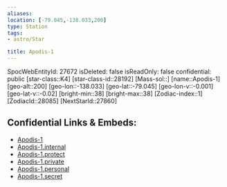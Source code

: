 ```yaml
---
aliases: 
location: [-79.045,-138.033,200]
type: Station
tags:
- astro/Star

title: Apodis-1
---
```

SpocWebEntityId: 27672
isDeleted: false
isReadOnly: false
confidential: public
[star-class::K4]
[star-class-id::28192]
[Mass-sol::]
[name::Apodis-1]
[geo-alt::200]
[geo-lon::-138.033]
[geo-lat::-79.045]
[geo-lon-v::-0.001]
[geo-lat-v::-0.02]
[bright-min::38]
[bright-max::38]
[Zodiac-index::1]
[ZodiacId::28085]
[NextStarId::27860]



## Confidential Links & Embeds: 
- [Apodis-1](../../../_public/astro/Star/Apodis-1.md) 
- [Apodis-1.internal](../../../_internal/astro/Star/Apodis-1.internal.md) 
- [Apodis-1.protect](../../../_protect/astro/Star/Apodis-1.protect.md) 
- [Apodis-1.private](../../../_private/astro/Star/Apodis-1.private.md) 
- [Apodis-1.personal](../../../_personal/astro/Star/Apodis-1.personal.md) 
- [Apodis-1.secret](../../../_secret/astro/Star/Apodis-1.secret.md)

